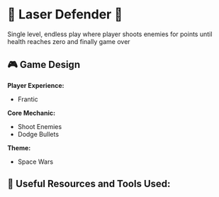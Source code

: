 # :space_invader: Laser Defender :space_invader:

Single level, endless play where player shoots enemies for points until health reaches zero and finally game over
 
## :video_game: Game Design

**Player Experience:**

- Frantic

**Core Mechanic:**

- Shoot Enemies
- Dodge Bullets

**Theme:**

- Space Wars

## :link: Useful Resources and Tools Used:

